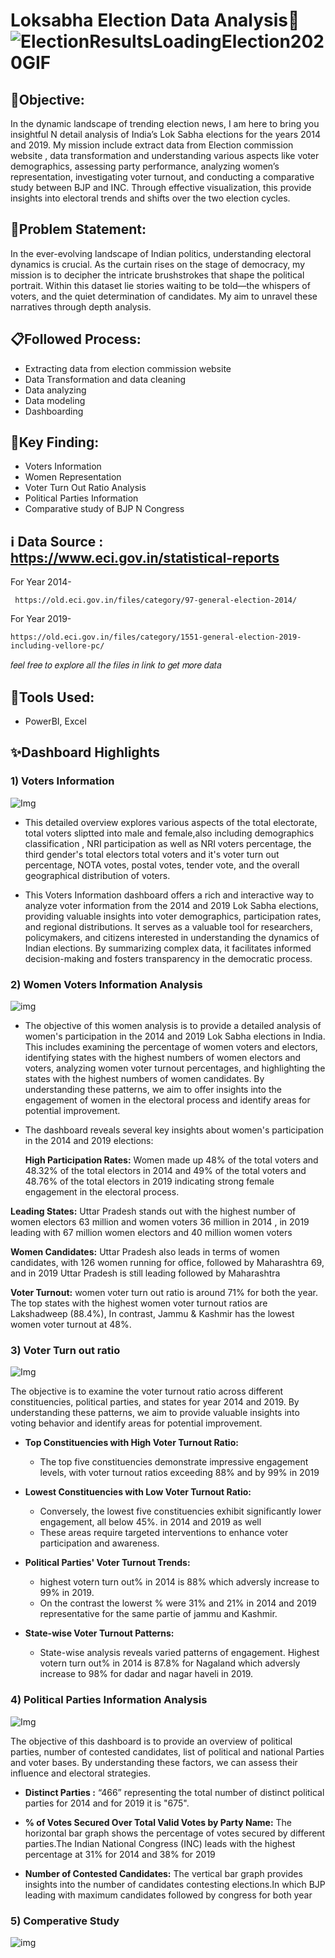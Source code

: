 # Loksabha Election Data Analysis🔔 ![ElectionResultsLoadingElection2020GIF](https://github.com/AnkitRangari/Lok-Sabha-Election-Analysis-/assets/164244833/31a83e3f-f8f0-47fe-b77b-3b211b7a0b54)

## 🔭Objective: 
In the dynamic landscape of trending election news, I am here to bring you insightful N detail analysis of India’s Lok Sabha elections for the years 2014 and 2019. My mission include extract data from Election commission website , data transformation and understanding  various aspects like voter demographics, assessing party performance, analyzing women’s representation, investigating voter turnout, and conducting a comparative study between BJP and INC. Through effective visualization, this provide insights into electoral trends and shifts over the two election cycles.

## 📇Problem Statement: 
In the ever-evolving landscape of Indian politics, understanding electoral dynamics is crucial. As the curtain rises on the stage of democracy, my 
mission is to decipher the intricate brushstrokes that shape the political portrait. Within this dataset lie stories waiting to be told—the whispers of voters, and the quiet determination of candidates. My aim to unravel these narratives through depth analysis. 

## 📋Followed Process:
- Extracting data from election commission website 
- Data Transformation and data cleaning 
- Data analyzing 
- Data modeling 
- Dashboarding 

## 🎯Key Finding:
- Voters Information 
- Women Representation 
- Voter Turn Out Ratio Analysis 
- Political Parties Information 
- Comparative study of BJP N Congress 


## ℹ️ Data Source : https://www.eci.gov.in/statistical-reports
   For Year 2014-

     https://old.eci.gov.in/files/category/97-general-election-2014/
  
   For Year 2019-
 
    https://old.eci.gov.in/files/category/1551-general-election-2019-including-vellore-pc/
   𝑓𝑒𝑒𝑙 𝑓𝑟𝑒𝑒 𝑡𝑜 𝑒𝑥𝑝𝑙𝑜𝑟𝑒 𝑎𝑙𝑙 𝑡ℎ𝑒 𝑓𝑖𝑙𝑒𝑠 𝑖𝑛 𝑙𝑖𝑛𝑘 𝑡𝑜 𝑔𝑒𝑡 𝑚𝑜𝑟𝑒 𝑑𝑎𝑡𝑎 

    

## 🔧Tools Used: 
- PowerBI, Excel 

## ✨Dashboard Highlights 

### 1) Voters Information 

![Img](https://github.com/AnkitRangari/Lok-Sabha-Election-Analysis-/blob/main/Dashboard%20Image/2.png)

- This detailed overview explores various aspects of the total electorate, total voters sliptted into male and female,also including demographics classification , NRI participation as well as NRI voters percentage, the third gender's total electors total voters and it's voter turn out percentage, NOTA votes, postal votes, tender vote, and the overall geographical distribution of voters.

- This Voters Information dashboard offers a rich and interactive way to analyze voter information from the 2014 and 2019 Lok Sabha elections, providing valuable insights into voter demographics, participation rates, and regional distributions.  It serves as a valuable tool for researchers, policymakers, and citizens interested in understanding the dynamics of Indian elections. By summarizing complex data, it facilitates informed decision-making and fosters transparency in the democratic process.

### 2) Women Voters Information Analysis

![img](https://github.com/AnkitRangari/Lok-Sabha-Election-Analysis-/blob/main/Dashboard%20Image/3.png)

- The objective of this women analysis is to provide a detailed analysis of women's participation in the 2014 and 2019 Lok Sabha elections in India. This includes examining the percentage of women voters and electors, identifying states with the highest numbers of women electors and voters, analyzing women voter turnout percentages, and highlighting the states with the highest numbers of women candidates. By understanding these patterns, we aim to offer insights into the engagement of women in the electoral process and identify areas for potential improvement.

- The dashboard reveals several key insights about women's participation in the 2014 and 2019 elections:

  **High Participation Rates:** Women made up 48% of the total voters and 48.32% of the total electors in 2014 and 49% of the total voters and 48.76% of the total electors in 2019 indicating strong female engagement in the electoral process.
 
 **Leading States:** Uttar Pradesh stands out with the highest number of women electors 63 million and women voters 36 million in 2014 , in 2019 leading with 67 million women electors and 40 million women voters

  **Women Candidates:** Uttar Pradesh also leads in terms of women candidates, with 126 women running for office, followed by Maharashtra 69, and in 2019 Uttar Pradesh is still leading followed by Maharashtra

  **Voter Turnout:** women voter turn out ratio is around 71% for both the year.  The top states with the highest women voter turnout ratios are Lakshadweep (88.4%), In contrast, Jammu & Kashmir has the lowest women voter turnout at 48%.

### 3) Voter Turn out ratio 

![Img](https://github.com/AnkitRangari/Lok-Sabha-Election-Analysis-/blob/main/Dashboard%20Image/4.png)

The objective is to examine the voter turnout ratio across different constituencies, political parties, and states for year 2014 and 2019. By understanding these patterns, we aim to provide valuable insights into voting behavior and identify areas for potential improvement.

 - **Top Constituencies with High Voter Turnout Ratio:**
   - The top five constituencies demonstrate impressive engagement levels, with voter turnout ratios exceeding 88% and by 99% in 2019 

 - **Lowest Constituencies with Low Voter Turnout Ratio:**
   - Conversely, the lowest five constituencies exhibit significantly lower engagement, all below 45%. in 2014 and 2019 as well 
   - These areas require targeted interventions to enhance voter participation and awareness.

-  **Political Parties' Voter Turnout Trends:**

   - highest votern turn out%  in 2014 is 88% which adversly increase to 99% in 2019.
    - On the contrast the lowerst % were 31% and 21%  in 2014 and 2019 representative for the same partie of jammu and Kashmir.

- **State-wise Voter Turnout Patterns:**
   - State-wise analysis reveals varied patterns of engagement. Highest votern turn out%  in 2014 is 87.8% for Nagaland  which adversly increase to 98% for dadar and nagar haveli in 2019.

### 4) Political Parties Information Analysis

![Img](https://github.com/AnkitRangari/Lok-Sabha-Election-Analysis-/blob/main/Dashboard%20Image/5.png)

The objective of this dashboard is to provide an overview of political parties, number of contested candidates, list of political and national Parties and voter bases. By understanding these factors, we can assess their influence and electoral strategies.

- **Distinct Parties :** “466” representing the total number of distinct political parties for 2014 and for 2019 it is "675".

 - **% of Votes Secured Over Total Valid Votes by Party Name:** The horizontal bar graph shows the percentage of votes secured by different parties.The Indian National Congress (INC) leads with the highest percentage at 31% for 2014 and 38% for 2019 

- **Number of Contested Candidates:** The vertical bar graph provides insights into the number of candidates contesting elections.In which BJP leading with maximum candidates followed by congress for both year 

### 5) Comperative Study 
![img](https://github.com/AnkitRangari/Lok-Sabha-Election-Analysis-/blob/main/Dashboard%20Image/6.png)
